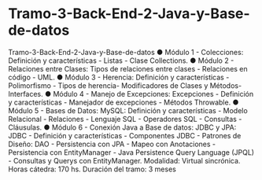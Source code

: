 # Tramo-3-Back-End-2-Java-y-Base-de-datos
Tramo-3-Back-End-2-Java-y-Base-de-datos
● Módulo 1 - Colecciones: Definición y características - Listas - Clase Collections.
● Módulo 2 - Relaciones entre Clases: Tipos de relaciones entre clases - Relaciones en código - UML. 
● Módulo 3 - Herencia: Definición y características - Polimorfismo - Tipos de herencia- Modificadores de Clases y Métodos- Interfaces.
● Módulo 4 - Manejo de Excepciones: Excepciones - Definición y características - Manejador de excepciones - Métodos Throwable. 
● Módulo 5 - Bases de Datos: MySQL: Definición y características - Modelo Relacional - Relaciones - Lenguaje SQL - Operadores SQL -
Consultas - Cláusulas. 
● Módulo 6 - Conexión Java a Base de datos: JDBC y JPA: JDBC - Definición y características - Componentes JDBC - Patrones de Diseño: 
DAO - Persistencia con JPA - Mapeo con Anotaciones - Persistencia con EntityManager - Java Persistence Query Language (JPQL) - 
Consultas y Querys con EntityManager. Modalidad: Virtual sincrónica. Horas cátedra: 170 hs. Duración del tramo: 3 meses
